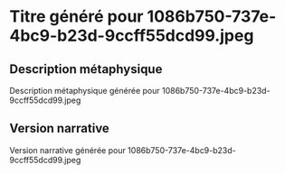 # Titre généré pour 1086b750-737e-4bc9-b23d-9ccff55dcd99.jpeg

## Description métaphysique
Description métaphysique générée pour 1086b750-737e-4bc9-b23d-9ccff55dcd99.jpeg

## Version narrative
Version narrative générée pour 1086b750-737e-4bc9-b23d-9ccff55dcd99.jpeg
